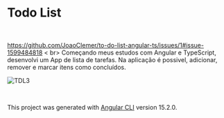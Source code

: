 # Todo List
<br>

https://github.com/JoaoClemer/to-do-list-angular-ts/issues/1#issue-1599484818
<
br>
Começando meus estudos com Angular e TypeScript, desenvolvi um App de lista de tarefas.
Na aplicação é possivel, adicionar, remover e marcar itens como concluídos.
<br>

![TDL3](https://user-images.githubusercontent.com/56324622/221329417-9c1aa2b5-eb12-4274-a440-e516ac99ef70.png)

<br>




This project was generated with [Angular CLI](https://github.com/angular/angular-cli) version 15.2.0.
